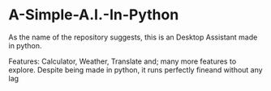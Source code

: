 # A-Simple-A.I.-In-Python
As the name of the repository suggests, this is an Desktop Assistant made in python.

Features: 
Calculator, 
Weather, 
Translate and;
many more features to explore.
Despite being made in python, it runs perfectly fineand without any lag
